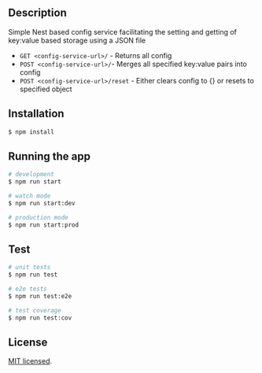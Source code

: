 ## Description

Simple Nest based config service facilitating the setting and getting of key:value based storage using a JSON file

- `GET <config-service-url>/` - Returns all config
- `POST <config-service-url>/`- Merges all specified key:value pairs into config
- `POST <config-service-url>/reset` - Either clears config to {} or resets to specified object 

## Installation

```bash
$ npm install
```

## Running the app

```bash
# development
$ npm run start

# watch mode
$ npm run start:dev

# production mode
$ npm run start:prod
```

## Test

```bash
# unit tests
$ npm run test

# e2e tests
$ npm run test:e2e

# test coverage
$ npm run test:cov
```

## License

  [MIT licensed](LICENSE).
